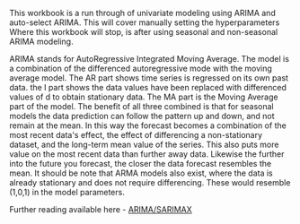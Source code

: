 This workbook is a run through of univariate modeling using ARIMA and auto-select ARIMA. 
This will cover manually setting the hyperparameters Where this workbook will stop, is after using seasonal and non-seasonal ARIMA modeling.

ARIMA stands for AutoRegressive Integrated Moving Average. 
The model is a combination of the differenced autoregressive mode with the moving average model. 
The AR part shows time series is regressed on its own past data. the I part shows the data values have been replaced with differenced values of d to obtain stationary data. 
The MA part is the Moving Average part of the model. The benefit of all three combined is that for seasonal models the data prediction can follow the pattern up and down, and not remain at the mean. 
In this way the forecast becomes a combination of the most recent data's effect, the effect of differencing a non-stationary dataset, and the long-term mean value of the series. 
This also puts more value on the most recent data than further away data. Likewise the further into the future you forecast, the closer the data forecast resembles the mean. 
It should be note that ARMA models also exist, where the data is already stationary and does not require differencing. These would resemble (1,0,1) in the model parameters.

Further reading available here - [ARIMA/SARIMAX](https://github.com/nhsx/Time_Series_Forecasting_MS/blob/main/docs/sarimax.md)
